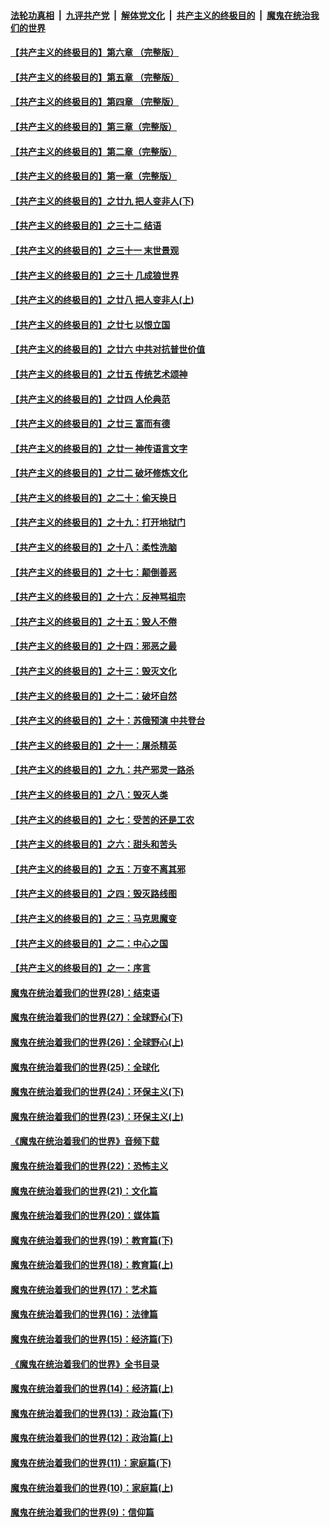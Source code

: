 ####  [法轮功真相](../../../../basic/blob/master/README.md?t=12021426) &nbsp;|&nbsp; [九评共产党](../../../../9ping.md/blob/master/README.md?t=12021426) &nbsp;|&nbsp; [解体党文化](../../../../jtdwh.md/blob/master/README.md?t=12021426)  &nbsp;|&nbsp; [共产主义的终极目的](../../../../gczydzjmd.md/blob/master/README.md?t=12021426) &nbsp;|&nbsp; [魔鬼在统治我们的世界](../../../../mgztzwmdsj.md/blob/master/README.md?t=12021426) 

#### [【共产主义的终极目的】第六章 （完整版）](../pages/nsc422/n11428913.md?t=12021426) 

#### [【共产主义的终极目的】第五章 （完整版）](../pages/nsc422/n11428912.md?t=12021426) 

#### [【共产主义的终极目的】第四章 （完整版）](../pages/nsc422/n11428907.md?t=12021426) 

#### [【共产主义的终极目的】第三章（完整版）](../pages/nsc422/n11428848.md?t=12021426) 

#### [【共产主义的终极目的】第二章（完整版）](../pages/nsc422/n11428831.md?t=12021426) 

#### [【共产主义的终极目的】第一章（完整版）](../pages/nsc422/n11417651.md?t=12021426) 

#### [【共产主义的终极目的】之廿九 把人变非人(下)](../pages/nsc422/n11344140.md?t=12021426) 

#### [【共产主义的终极目的】之三十二 结语](../pages/nsc422/n11360535.md?t=12021426) 

#### [【共产主义的终极目的】之三十一 末世景观](../pages/nsc422/n11351129.md?t=12021426) 

#### [【共产主义的终极目的】之三十 几成狼世界](../pages/nsc422/n11348280.md?t=12021426) 

#### [【共产主义的终极目的】之廿八 把人变非人(上)](../pages/nsc422/n11340492.md?t=12021426) 

#### [【共产主义的终极目的】之廿七 以恨立国](../pages/nsc422/n11336944.md?t=12021426) 

#### [【共产主义的终极目的】之廿六 中共对抗普世价值](../pages/nsc422/n11324785.md?t=12021426) 

#### [【共产主义的终极目的】之廿五 传统艺术颂神](../pages/nsc422/n11296396.md?t=12021426) 

#### [【共产主义的终极目的】之廿四 人伦典范](../pages/nsc422/n11296397.md?t=12021426) 

#### [【共产主义的终极目的】之廿三 富而有德](../pages/nsc422/n11283598.md?t=12021426) 

#### [【共产主义的终极目的】之廿一 神传语言文字](../pages/nsc422/n11263265.md?t=12021426) 

#### [【共产主义的终极目的】之廿二 破坏修炼文化](../pages/nsc422/n11245728.md?t=12021426) 

#### [【共产主义的终极目的】之二十：偷天换日](../pages/nsc422/n11238846.md?t=12021426) 

#### [【共产主义的终极目的】之十九：打开地狱门](../pages/nsc422/n11206376.md?t=12021426) 

#### [【共产主义的终极目的】之十八：柔性洗脑](../pages/nsc422/n11199994.md?t=12021426) 

#### [【共产主义的终极目的】之十七：颠倒善恶](../pages/nsc422/n11179782.md?t=12021426) 

#### [【共产主义的终极目的】之十六：反神骂祖宗](../pages/nsc422/n11166798.md?t=12021426) 

#### [【共产主义的终极目的】之十五：毁人不倦](../pages/nsc422/n11166792.md?t=12021426) 

#### [【共产主义的终极目的】之十四：邪恶之最](../pages/nsc422/n11150249.md?t=12021426) 

#### [【共产主义的终极目的】之十三：毁灭文化](../pages/nsc422/n11135227.md?t=12021426) 

#### [【共产主义的终极目的】之十二：破坏自然](../pages/nsc422/n11135214.md?t=12021426) 

#### [【共产主义的终极目的】之十：苏俄预演 中共登台](../pages/nsc422/n11118424.md?t=12021426) 

#### [【共产主义的终极目的】之十一：屠杀精英](../pages/nsc422/n11118442.md?t=12021426) 

#### [【共产主义的终极目的】之九：共产邪灵一路杀](../pages/nsc422/n11114139.md?t=12021426) 

#### [【共产主义的终极目的】之八：毁灭人类](../pages/nsc422/n11108503.md?t=12021426) 

#### [【共产主义的终极目的】之七：受苦的还是工农](../pages/nsc422/n11101809.md?t=12021426) 

#### [【共产主义的终极目的】之六：甜头和苦头](../pages/nsc422/n11096971.md?t=12021426) 

#### [【共产主义的终极目的】之五：万变不离其邪](../pages/nsc422/n11091285.md?t=12021426) 

#### [【共产主义的终极目的】之四：毁灭路线图](../pages/nsc422/n11086284.md?t=12021426) 

#### [【共产主义的终极目的】之三：马克思魔变](../pages/nsc422/n11061941.md?t=12021426) 

#### [【共产主义的终极目的】之二：中心之国](../pages/nsc422/n11047728.md?t=12021426) 

#### [【共产主义的终极目的】之一：序言](../pages/nsc422/n11086077.md?t=12021426) 

#### [魔鬼在统治着我们的世界(28)：结束语](../pages/nsc422/n10936246.md?t=12021426) 

#### [魔鬼在统治着我们的世界(27)：全球野心(下)](../pages/nsc422/n10928319.md?t=12021426) 

#### [魔鬼在统治着我们的世界(26)：全球野心(上)](../pages/nsc422/n10900318.md?t=12021426) 

#### [魔鬼在统治着我们的世界(25)：全球化](../pages/nsc422/n10788205.md?t=12021426) 

#### [魔鬼在统治着我们的世界(24)：环保主义(下)](../pages/nsc422/n10695307.md?t=12021426) 

#### [魔鬼在统治着我们的世界(23)：环保主义(上)](../pages/nsc422/n10688613.md?t=12021426) 

#### [《魔鬼在统治着我们的世界》音频下载](../pages/nsc422/n10635553.md?t=12021426) 

#### [魔鬼在统治着我们的世界(22)：恐怖主义](../pages/nsc422/n10614727.md?t=12021426) 

#### [魔鬼在统治着我们的世界(21)：文化篇](../pages/nsc422/n10597706.md?t=12021426) 

#### [魔鬼在统治着我们的世界(20)：媒体篇](../pages/nsc422/n10586579.md?t=12021426) 

#### [魔鬼在统治着我们的世界(19)：教育篇(下)](../pages/nsc422/n10564808.md?t=12021426) 

#### [魔鬼在统治着我们的世界(18)：教育篇(上)](../pages/nsc422/n10526970.md?t=12021426) 

#### [魔鬼在统治着我们的世界(17)：艺术篇](../pages/nsc422/n10499093.md?t=12021426) 

#### [魔鬼在统治着我们的世界(16)：法律篇](../pages/nsc422/n10485969.md?t=12021426) 

#### [魔鬼在统治着我们的世界(15)：经济篇(下)](../pages/nsc422/n10469975.md?t=12021426) 

#### [《魔鬼在统治着我们的世界》全书目录](../pages/nsc422/n10464261.md?t=12021426) 

#### [魔鬼在统治着我们的世界(14)：经济篇(上)](../pages/nsc422/n10457370.md?t=12021426) 

#### [魔鬼在统治着我们的世界(13)：政治篇(下)](../pages/nsc422/n10448270.md?t=12021426) 

#### [魔鬼在统治着我们的世界(12)：政治篇(上)](../pages/nsc422/n10444576.md?t=12021426) 

#### [魔鬼在统治着我们的世界(11)：家庭篇(下)](../pages/nsc422/n10440961.md?t=12021426) 

#### [魔鬼在统治着我们的世界(10)：家庭篇(上)](../pages/nsc422/n10435448.md?t=12021426) 

#### [魔鬼在统治着我们的世界(9)：信仰篇](../pages/nsc422/n10432159.md?t=12021426) 

